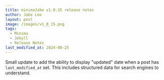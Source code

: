 ```yaml
---
title: minimaJake v1.0.15 release notes
author: Jake Lee
layout: post
image: /images/v1_0_15.png
tags:
  - Minima
  - Jekyll
  - Release Notes
last_modified_at: 2024-08-25
---
```


Small update to add the ability to display "updated" date when a post has `last_modified_at` set. This includes structured data for search engines to understand.
